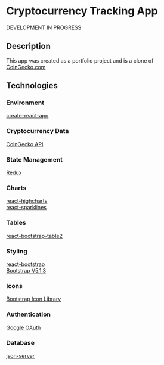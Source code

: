 # Cryptocurrency Tracking App

DEVELOPMENT IN PROGRESS

## Description

This app was created as a portfolio project and is a clone of [CoinGecko.com](https://coingecko.com)

## Technologies

### Environment

[create-react-app](https://github.com/facebook/create-react-app)

### Cryptocurrency Data

[CoinGecko API](https://www.coingecko.com/en/api)

### State Management

[Redux](https://redux.js.org/)

### Charts

[react-highcharts](https://github.com/kirjs/react-highcharts)<br/>
[react-sparklines](https://github.com/borisyankov/react-sparklines)

### Tables

[react-bootstrap-table2](https://github.com/react-bootstrap-table/react-bootstrap-table2)

### Styling

[react-bootstrap](https://react-bootstrap.github.io/) <br/>
[Bootstrap V5.1.3](https://getbootstrap.com/)

### Icons

[Bootstrap Icon Library](https://icons.getbootstrap.com/)

### Authentication

[Google OAuth](https://developers.google.com/identity/protocols/oauth2)

### Database

[json-server](https://github.com/typicode/json-server)
